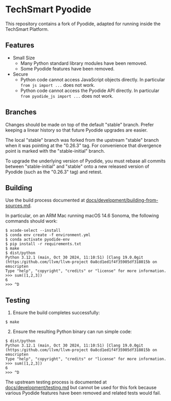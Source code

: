 # TechSmart Pyodide

This repository contains a fork of Pyodide, adapted for running inside the
TechSmart Platform.

## Features

* Small Size
    - Many Python standard library modules have been removed.
    - Some Pyodide features have been removed.
* Secure
    - Python code cannot access JavaScript objects directly.
      In particular `from js import ...` does not work.
    - Python code cannot access the Pyodide API directly.
      In particular `from pyodide_js import ...` does not work.

## Branches

Changes should be made on top of the default "stable" branch.
Prefer keeping a linear history so that future Pyodide upgrades are easier.

The local "stable" branch was forked from the upstream "stable" branch when
it was pointing at the "0.26.3" tag. For convenience that divergence point is
marked with the "stable-initial" branch.

To upgrade the underlying version of Pyodide, you must rebase all commits between
"stable-initial" and "stable" onto a new released version of Pyodide (such as
the "0.26.3" tag) and retest.

## Building

Use the build process documented at 
[docs/development/building-from-sources.md](docs/development/building-from-sources.md).

In particular, on an ARM Mac running macOS 14.6 Sonoma,
the following commands should work:

```
$ xcode-select --install
$ conda env create -f environment.yml
$ conda activate pyodide-env
$ pip install -r requirements.txt
$ make
$ dist/python
Python 3.12.1 (main, Oct 30 2024, 11:10:51) [Clang 19.0.0git (https:/github.com/llvm/llvm-project 0a8cd1ed1f4f35905df318015b on emscripten
Type "help", "copyright", "credits" or "license" for more information.
>>> sum([1,2,3])
6
>>> ^D
```

## Testing

1. Ensure the build completes successfully:

```
$ make
```

2. Ensure the resulting Python binary can run simple code:

```
$ dist/python
Python 3.12.1 (main, Oct 30 2024, 11:10:51) [Clang 19.0.0git (https:/github.com/llvm/llvm-project 0a8cd1ed1f4f35905df318015b on emscripten
Type "help", "copyright", "credits" or "license" for more information.
>>> sum([1,2,3])
6
>>> ^D
```

The upstream testing process is documented at 
[docs/development/testing.md](docs/development/testing.md)
but cannot be used for this fork because various Pyodide features have been
removed and related tests would fail.
